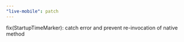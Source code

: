 ```yaml
---
"live-mobile": patch
---
```


fix(StartupTimeMarker): catch error and prevent re-invocation of native method
